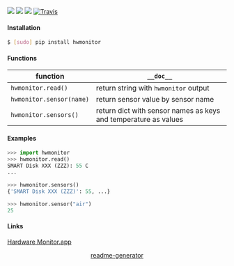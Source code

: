 <!--
https://pypi.org/project/readme-generator/
-->

[![](https://img.shields.io/badge/OS-MacOS-blue.svg?longCache=True)]()
[![](https://img.shields.io/pypi/pyversions/hwmonitor.svg?longCache=True)](https://pypi.org/project/hwmonitor/)
[![](https://img.shields.io/pypi/v/hwmonitor.svg?maxAge=3600)](https://pypi.org/project/hwmonitor/)
[![Travis](https://api.travis-ci.org/looking-for-a-job/hwmonitor.py.svg?branch=master)](https://travis-ci.org/looking-for-a-job/hwmonitor.py/)

#### Installation
```bash
$ [sudo] pip install hwmonitor
```

#### Functions
function|`__doc__`
-|-
`hwmonitor.read()` |return string with `hwmonitor` output
`hwmonitor.sensor(name)` |return sensor value by sensor name
`hwmonitor.sensors()` |return dict with sensor names as keys and temperature as values

#### Examples
```python
>>> import hwmonitor
>>> hwmonitor.read()
SMART Disk XXX (ZZZ): 55 C
...

>>> hwmonitor.sensors()
{'SMART Disk XXX (ZZZ)': 55, ...}

>>> hwmonitor.sensor("air")
25
```

#### Links
[Hardware Monitor.app](https://www.bresink.com/osx/HardwareMonitor.html)

<p align="center">
    <a href="https://pypi.org/project/readme-generator/">readme-generator</a>
</p>